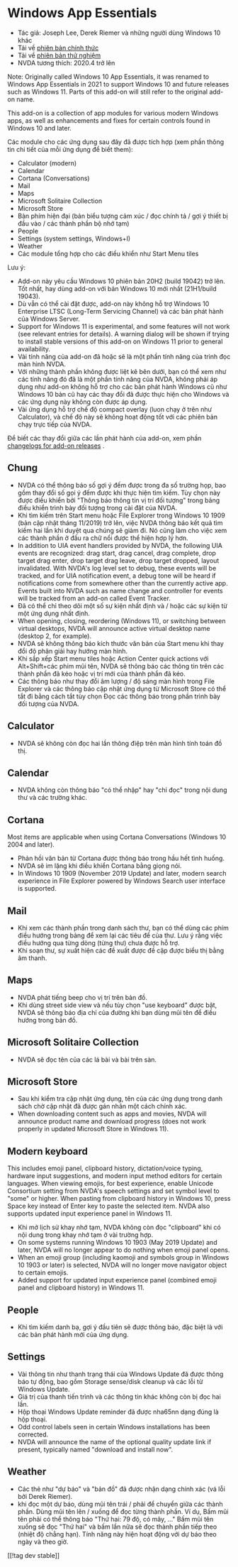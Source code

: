# Windows App Essentials #

* Tác giả: Joseph Lee, Derek Riemer và những người dùng Windows 10 khác
* Tải về [phiên bản chính thức][1]
* Tải về [phiên bản thử nghiệm][2]
* NVDA tương thích: 2020.4 trở lên

Note: Originally called Windows 10 App Essentials, it was renamed to Windows
App Essentials in 2021 to support Windows 10 and future releases such as
Windows 11. Parts of this add-on will still refer to the original add-on
name.

This add-on is a collection of app modules for various modern Windows apps,
as well as enhancements and fixes for certain controls found in Windows 10
and later.

Các module cho các ứng dụng sau đây đã được tích hợp (xem phần thông tin chi
tiết của mỗi ứng dụng để biết them):

* Calculator (modern)
* Calendar
* Cortana (Conversations)
* Mail
* Maps
* Microsoft Solitaire Collection
* Microsoft Store
* Bàn phím hiện đại (bản biểu tượng cảm xúc / đọc chính tả / gợi ý thiết bị
  đầu vào / các thành phần bộ nhớ tạm)
* People
* Settings (system settings, Windows+I)
* Weather
* Các module tổng hợp cho các điều khiển như Start Menu tiles

Lưu ý:

* Add-on này yêu cầu Windows 10 phiên bản 20H2 (build 19042) trở lên. Tốt
  nhất, hay dùng add-on với bản Windows 10 mới nhất (21H1/build 19043).
* Dù vẫn có thể cài đặt được, add-on này không hỗ trợ Windows 10 Enterprise
  LTSC (Long-Term Servicing Channel) và các bản phát hành của Windows
  Server.
* Support for Windows 11 is experimental, and some features will not work
  (see relevant entries for details). A warning dialog will be shown if
  trying to install stable versions of this add-on on Windows 11 prior to
  general availability.
* Vài tính năng của add-on đã hoặc sẽ là một phần tính năng của trình đọc
  màn hình NVDA.
* Với những thành phần không được liệt kê bên dưới, bạn có thể xem như các
  tính năng đó đã là một phần tính năng của NVDA, không phải áp dụng như
  add-on không hỗ trợ cho các bản phát hành Windows cũ như Windows 10 bản cũ
  hay các thay đổi đã được thực hiện cho Windows và các ứng dụng này không
  còn được áp dụng.
* Vài ứng dụng hỗ trợ chế độ compact overlay (luon chạy ở trên như
  Calculator), và chế độ này sẽ không hoạt động tốt với các phiên bản chạy
  trực tiếp của NVDA.

Để biết các thay đổi giữa các lần phát hành của add-on, xem phần [changelogs
for add-on releases][3] .

## Chung

* NVDA có thể thông báo số gợi ý đếm được trong đa số trường họp, bao gồm
  thay đổi số gọi ý đếm được  khi thực hiện tìm kiếm. Tùy chọn này được điều
  khiển bởi "Thông báo thông tin vị trí đối tượng" trong bảng điều khiển
  trình bày đối tượng trong cài đặt của NVDA.
* Khi tìm kiếm trên Start menu hoặc File Explorer trong Windows 10 1909 (bản
  cập nhật tháng 11/2019) trở lên, việc NVDA thông báo kết quả tìm kiếm hai
  lần khi duyệt qua chúng sẽ giảm đi. Nó cũng làm cho việc xem các thành
  phần ở đầu ra chữ nổi được thể hiện hợp lý hơn.
* In addition to UIA event handlers provided by NVDA, the following UIA
  events are recognized: drag start, drag cancel, drag complete, drop target
  drag enter, drop target drag leave, drop target dropped, layout
  invalidated. With NVDA's log level set to debug, these events will be
  tracked, and for UIA notification event, a debug tone will be heard if
  notifications come from somewhere other than the currently active
  app. Events built into NVDA such as name change and controller for events
  will be tracked from an add-on called Event Tracker.
* Đã có thể chỉ theo dõi một số sự kiện nhất định và / hoặc các sự kiện từ
  một ứng dụng nhất định.
* When opening, closing, reordering (Windows 11), or switching between
  virtual desktops, NVDA will announce active virtual desktop name (desktop
  2, for example).
* NVDA sẽ không thông báo kích thước văn bản của Start menu khi thay đổi độ
  phân giải hay hướng màn hình.
* Khi sắp xếp Start menu tiles hoặc Action Center quick actions với
  Alt+Shift+các phím mũi tên, NVDA sẽ thông báo các thông tin trên các thành
  phần đã kéo hoặc vị trí mới của thành phần đã kéo.
* Các thông báo như thay đổi âm lượng / độ sáng màn hình trong File Explorer
  và các thông báo cập nhật ứng dụng từ Microsoft Store có thể tắt đi bằng
  cách tắt tùy chọn Đọc các thông báo trong phần trình bày đối tượng của
  NVDA.

## Calculator

* NVDA sẽ không còn đọc hai lần thông điệp trên màn hình tính toán đồ thị.

## Calendar

* NVDA không còn thông báo "có thể nhập" hay "chỉ đọc" trong nội dung thư và
  các trường khác.

## Cortana

Most items are applicable when using Cortana Conversations (Windows 10 2004
and later).

* Phản hồi văn bản từ Cortana được thông báo trong hầu hết tình huống.
* NVDA sẽ im lặng khi điều khiển Cortana bằng giọng nói.
* In Windows 10 1909 (November 2019 Update) and later, modern search
  experience in File Explorer powered by Windows Search user interface is
  supported.

## Mail

* Khi xem các thành phần trong danh sách thư, bạn có thể dùng các phím điều
  hướng trong bảng để xem lại các tiêu để của thư. Lưu ý rằng việc điều
  hướng qua từng dòng (từng thư) chưa được hỗ trợ.
* Khi soạn thư, sự xuất hiện các đề xuất được đề cập được biểu thị bằng âm
  thanh.

## Maps

* NVDA phát tiếng beep cho vị trí trên bản đồ.
* Khi dùng  street side view và nếu tùy chọn "use keyboard" được bật, NVDA
  sẽ thông báo địa chỉ của đường khi bạn dùng mũi tên để điều hướng trong
  bản đồ.

## Microsoft Solitaire Collection

* NVDA sẽ đọc tên của các lá bài và bài trên sàn.

## Microsoft Store

* Sau khi kiểm tra cập nhật ứng dụng, tên của các ứng dụng trong danh sách
  chờ cập nhật đã được gán nhãn một cách chính xác.
* When downloading content such as apps and movies, NVDA will announce
  product name and download progress (does not work properly in updated
  Microsoft Store in Windows 11).

## Modern keyboard

This includes emoji panel, clipboard history, dictation/voice typing,
hardware input suggestions, and modern input method editors for certain
languages. When viewing emojis, for best experience, enable Unicode
Consortium setting from NVDA's speech settings and set symbol level to
"some" or higher. When pasting from clipboard history in Windows 10, press
Space key instead of Enter key to paste the selected item. NVDA also
supports updated input experience panel in Windows 11.

* Khi mở lịch sử khay nhớ tạm, NVDA không còn đọc "clipboard" khi có nội
  dung trong khay nhớ tạm ở vài trường hợp.
* On some systems running Windows 10 1903 (May 2019 Update) and later, NVDA
  will no longer appear to do nothing when emoji panel opens.
* When an emoji group (including kaomoji and symbols group in Windows 10
  1903 or later) is selected, NVDA will no longer move navigator object to
  certain emojis.
* Added support for updated input experience panel (combined emoji panel and
  clipboard history) in Windows 11.

## People

* Khi tìm kiếm danh bạ, gợi ý đầu tiên sẽ được thông báo, đặc biệt là với
  các bản phát hành mới của ứng dụng.

## Settings

* Vài thông tin như thanh trạng thái của Windows Update đã được thông báo tự
  động, bao gồm Storage sense/disk cleanup và các lỗi từ Windows Update.
* Giá trị của thanh tiến trình và các thông tin khác không còn bị đọc hai
  lần.
* Hộp thoại Windows Update reminder đã được nha65nn dạng đúng là hộp thoại.
* Odd control labels seen in certain Windows installations has been
  corrected.
* NVDA will announce the name of the optional quality update link if
  present, typically named "download and install now".

## Weather

* Các thẻ như "dự báo" và "bản đồ" đã được nhận dạng chính xác (vá lỗi bởi
  Derek Riemer).
* khi đọc một dự báo, dùng mũi tên trái / phải để chuyển giữa các thành
  phần. Dùng mũi tên lên / xuống để đọc từng thành phần. Ví dụ, Bấm mũi tên
  phải có thể thông báo "Thứ hai: 79 độ, có mây, ..." Bấm mũi tên xuống sẽ
  đọc "Thứ hai" và bấm lần nữa sẽ đọc thành phần tiếp theo (nhiệt độ chẳng
  hạn). Tính năng này hiện hoạt động với dự báo theo ngày và theo giờ.

[[!tag dev stable]]

[1]: https://addons.nvda-project.org/files/get.php?file=w10

[2]: https://addons.nvda-project.org/files/get.php?file=w10-dev

[3]: https://github.com/josephsl/wintenapps/wiki/w10changelog
